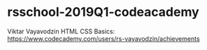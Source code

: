 # rsschool-2019Q1-codeacademy

Viktar Vayavodzin
HTML CSS Basics: https://www.codecademy.com/users/rs-vayavodzin/achievements

